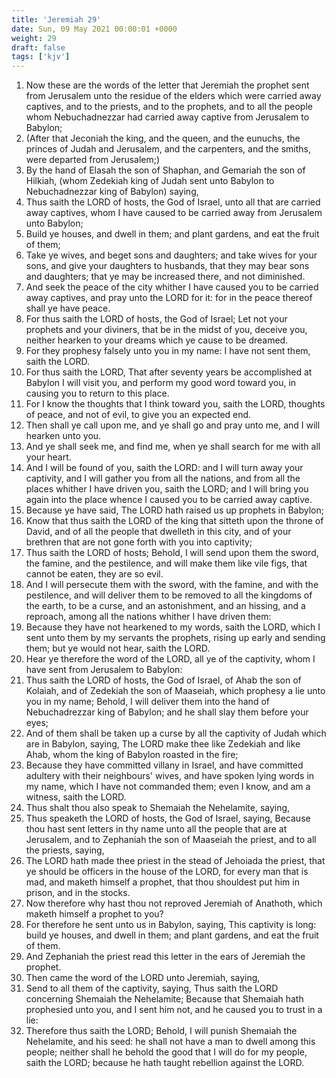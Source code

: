 ```yaml
---
title: 'Jeremiah 29'
date: Sun, 09 May 2021 00:00:01 +0000
weight: 29
draft: false
tags: ['kjv'] 
---
```


1. Now these are the words of the letter that Jeremiah the prophet sent from Jerusalem unto the residue of the elders which were carried away captives, and to the priests, and to the prophets, and to all the people whom Nebuchadnezzar had carried away captive from Jerusalem to Babylon;
2. (After that Jeconiah the king, and the queen, and the eunuchs, the princes of Judah and Jerusalem, and the carpenters, and the smiths, were departed from Jerusalem;)
3. By the hand of Elasah the son of Shaphan, and Gemariah the son of Hilkiah, (whom Zedekiah king of Judah sent unto Babylon to Nebuchadnezzar king of Babylon) saying,
4. Thus saith the LORD of hosts, the God of Israel, unto all that are carried away captives, whom I have caused to be carried away from Jerusalem unto Babylon;
5. Build ye houses, and dwell in them; and plant gardens, and eat the fruit of them;
6. Take ye wives, and beget sons and daughters; and take wives for your sons, and give your daughters to husbands, that they may bear sons and daughters; that ye may be increased there, and not diminished.
7. And seek the peace of the city whither I have caused you to be carried away captives, and pray unto the LORD for it: for in the peace thereof shall ye have peace.
8. For thus saith the LORD of hosts, the God of Israel; Let not your prophets and your diviners, that be in the midst of you, deceive you, neither hearken to your dreams which ye cause to be dreamed.
9. For they prophesy falsely unto you in my name: I have not sent them, saith the LORD.
10. For thus saith the LORD, That after seventy years be accomplished at Babylon I will visit you, and perform my good word toward you, in causing you to return to this place.
11. For I know the thoughts that I think toward you, saith the LORD, thoughts of peace, and not of evil, to give you an expected end.
12. Then shall ye call upon me, and ye shall go and pray unto me, and I will hearken unto you.
13. And ye shall seek me, and find me, when ye shall search for me with all your heart.
14. And I will be found of you, saith the LORD: and I will turn away your captivity, and I will gather you from all the nations, and from all the places whither I have driven you, saith the LORD; and I will bring you again into the place whence I caused you to be carried away captive.
15. Because ye have said, The LORD hath raised us up prophets in Babylon;
16. Know that thus saith the LORD of the king that sitteth upon the throne of David, and of all the people that dwelleth in this city, and of your brethren that are not gone forth with you into captivity;
17. Thus saith the LORD of hosts; Behold, I will send upon them the sword, the famine, and the pestilence, and will make them like vile figs, that cannot be eaten, they are so evil.
18. And I will persecute them with the sword, with the famine, and with the pestilence, and will deliver them to be removed to all the kingdoms of the earth, to be a curse, and an astonishment, and an hissing, and a reproach, among all the nations whither I have driven them:
19. Because they have not hearkened to my words, saith the LORD, which I sent unto them by my servants the prophets, rising up early and sending them; but ye would not hear, saith the LORD.
20. Hear ye therefore the word of the LORD, all ye of the captivity, whom I have sent from Jerusalem to Babylon:
21. Thus saith the LORD of hosts, the God of Israel, of Ahab the son of Kolaiah, and of Zedekiah the son of Maaseiah, which prophesy a lie unto you in my name; Behold, I will deliver them into the hand of Nebuchadrezzar king of Babylon; and he shall slay them before your eyes;
22. And of them shall be taken up a curse by all the captivity of Judah which are in Babylon, saying, The LORD make thee like Zedekiah and like Ahab, whom the king of Babylon roasted in the fire;
23. Because they have committed villany in Israel, and have committed adultery with their neighbours' wives, and have spoken lying words in my name, which I have not commanded them; even I know, and am a witness, saith the LORD.
24. Thus shalt thou also speak to Shemaiah the Nehelamite, saying,
25. Thus speaketh the LORD of hosts, the God of Israel, saying, Because thou hast sent letters in thy name unto all the people that are at Jerusalem, and to Zephaniah the son of Maaseiah the priest, and to all the priests, saying,
26. The LORD hath made thee priest in the stead of Jehoiada the priest, that ye should be officers in the house of the LORD, for every man that is mad, and maketh himself a prophet, that thou shouldest put him in prison, and in the stocks.
27. Now therefore why hast thou not reproved Jeremiah of Anathoth, which maketh himself a prophet to you?
28. For therefore he sent unto us in Babylon, saying, This captivity is long: build ye houses, and dwell in them; and plant gardens, and eat the fruit of them.
29. And Zephaniah the priest read this letter in the ears of Jeremiah the prophet.
30. Then came the word of the LORD unto Jeremiah, saying,
31. Send to all them of the captivity, saying, Thus saith the LORD concerning Shemaiah the Nehelamite; Because that Shemaiah hath prophesied unto you, and I sent him not, and he caused you to trust in a lie:
32. Therefore thus saith the LORD; Behold, I will punish Shemaiah the Nehelamite, and his seed: he shall not have a man to dwell among this people; neither shall he behold the good that I will do for my people, saith the LORD; because he hath taught rebellion against the LORD.
